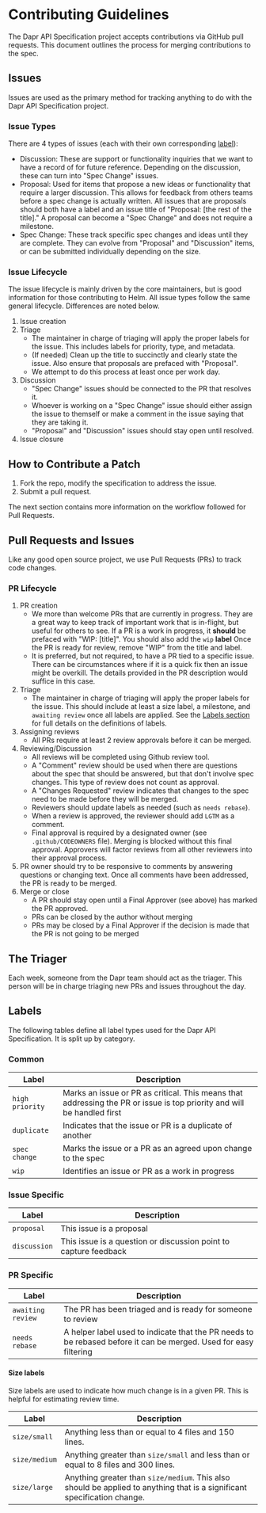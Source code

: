# Contributing Guidelines

The Dapr API Specification project accepts contributions via GitHub pull requests. This document outlines the process for merging contributions to the spec.

## Issues

Issues are used as the primary method for tracking anything to do with the Dapr API Specification project.

### Issue Types

There are 4 types of issues (each with their own corresponding [label](#labels)):
- Discussion: These are support or functionality inquiries that we want to have a record of for
future reference. Depending on the discussion, these can turn into "Spec Change" issues.
- Proposal: Used for items that propose a new ideas or functionality that require
a larger discussion. This allows for feedback from others teams before a
spec change is actually written. All issues that are proposals should
both have a label and an issue title of "Proposal: [the rest of the title]." A proposal can become
a "Spec Change" and does not require a milestone.
- Spec Change: These track specific spec changes and ideas until they are complete. They can evolve
from "Proposal" and "Discussion" items, or can be submitted individually depending on the size.

### Issue Lifecycle

The issue lifecycle is mainly driven by the core maintainers, but is good information for those
contributing to Helm. All issue types follow the same general lifecycle. Differences are noted below.
1. Issue creation
2. Triage
    - The maintainer in charge of triaging will apply the proper labels for the issue. This
    includes labels for priority, type, and metadata.
    - (If needed) Clean up the title to succinctly and clearly state the issue. Also ensure
    that proposals are prefaced with "Proposal".
    - We attempt to do this process at least once per work day.
3. Discussion
    - "Spec Change" issues should be connected to the PR that resolves it.
    - Whoever is working on a "Spec Change" issue should either assign the issue to themself or make a comment in the issue
    saying that they are taking it.
    - "Proposal" and "Discussion" issues should stay open until resolved.
4. Issue closure

## How to Contribute a Patch

1. Fork the repo, modify the specification to address the issue.
1. Submit a pull request.

The next section contains more information on the workflow followed for Pull Requests.

## Pull Requests and Issues

Like any good open source project, we use Pull Requests (PRs) to track code changes.

### PR Lifecycle

1. PR creation
    - We more than welcome PRs that are currently in progress. They are a great way to keep track of
    important work that is in-flight, but useful for others to see. If a PR is a work in progress,
    it **should** be prefaced with "WIP: [title]". You should also add the `wip` **label** Once the PR is ready for review, remove "WIP" from the title and label.
    - It is preferred, but not required, to have a PR tied to a specific issue. There can be
    circumstances where if it is a quick fix then an issue might be overkill. The details provided
    in the PR description would suffice in this case.
2. Triage
    - The maintainer in charge of triaging will apply the proper labels for the issue. This should
    include at least a size label, a milestone, and `awaiting review` once all labels are applied.
    See the [Labels section](#labels) for full details on the definitions of labels.
3. Assigning reviews
    - All PRs require at least 2 review approvals before it can be merged. 
4. Reviewing/Discussion
    - All reviews will be completed using Github review tool.
    - A "Comment" review should be used when there are questions about the spec that should be
    answered, but that don't involve spec changes. This type of review does not count as approval.
    - A "Changes Requested" review indicates that changes to the spec need to be made before they will be
    merged.
    - Reviewers should update labels as needed (such as `needs rebase`).
    - When a review is approved, the reviewer should add `LGTM` as a comment. 
    - Final approval is required by a designated owner (see `.github/CODEOWNERS` file). Merging is blocked without this final approval. Approvers will factor reviews from all other reviewers into their approval process.
5. PR owner should try to be responsive to comments by answering questions or changing text. Once all comments have been addressed,
   the PR is ready to be merged.
6. Merge or close
    - A PR should stay open until a Final Approver (see above) has marked the PR approved. 
    - PRs can be closed by the author without merging
    - PRs may be closed by a Final Approver if the decision is made that the PR is not going to be merged 

## The Triager

Each week, someone from the Dapr team should act as the triager. This person will be in charge triaging new PRs and issues throughout the day.

## Labels

The following tables define all label types used for the Dapr API Specification. It is split up by category.

### Common

| Label | Description |
| ----- | ----------- |
| `high priority` | Marks an issue or PR as critical. This means that addressing the PR or issue is top priority and will be handled first |
| `duplicate` | Indicates that the issue or PR is a duplicate of another |
| `spec change` | Marks the issue or a PR as an agreed upon change to the spec |
| `wip` | Identifies an issue or PR as a work in progress | 

### Issue Specific

| Label | Description |
| ----- | ----------- |
| `proposal` | This issue is a proposal |
| `discussion` | This issue is a question or discussion point to capture feedback |

### PR Specific

| Label | Description |
| ----- | ----------- |
| `awaiting review` | The PR has been triaged and is ready for someone to review |
| `needs rebase` | A helper label used to indicate that the PR needs to be rebased before it can be merged. Used for easy filtering |

#### Size labels

Size labels are used to indicate how much change is in a given PR. This is helpful for estimating review time. 

| Label | Description |
| ----- | ----------- |
| `size/small` | Anything less than or equal to 4 files and 150 lines. |
| `size/medium` | Anything greater than `size/small` and less than or equal to 8 files and 300 lines. |
| `size/large` | Anything greater than `size/medium`. This also should be applied to anything that is a significant specification change.
